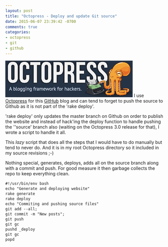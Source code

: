 ```yaml
---
layout: post
title: "Octopress - Deploy and update Git source"
date: 2015-06-07 23:39:42 -0700
comments: true
categories: 
- octopress
- git
- github
---
```

![](/images/Octopress_logo.png)
I use [Octopress](http://octopress.org) for this [GitHub](https://github.com/sushihangover) blog and can tend to forget to push the source to Github as it is not part of the 'rake deploy'.

'rake deploy' only updates the master branch on Github on order to publish the website and instead of hack'ing the deploy function to handle pushing the ''source' branch also (waiting on the Octopress 3.0 release for that), I wrote a script to handle it all. 

This *lazy* script that does all the steps that I would have to do manually but tend to never do. And it is in my root Octopress directory so it included in my source revisions ;-) 

Nothing special, generates, deploys, adds all on the source branch along with a commit and push. For good measure it then garbage collects the repo to keep everything clean.

    #!/usr/bin/env bash
    echo "Generate and deploying website"
    rake generate
    rake deploy
    echo "Commiting and pushing source files"
    git add --all; 
    git commit -m "New posts"; 
    git push 
    git gc
    pushd _deploy
    git gc
    popd



